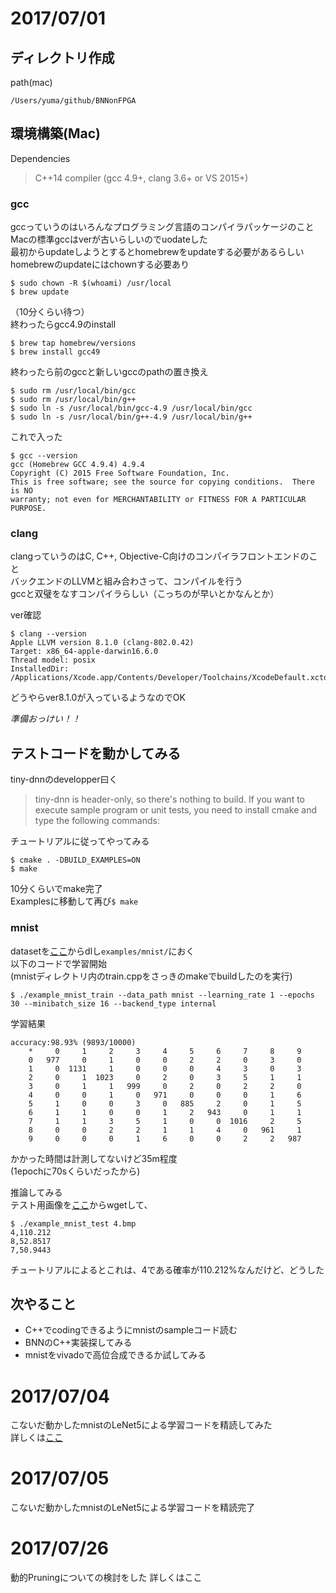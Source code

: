 # 2017/07/01
## ディレクトリ作成
path(mac)
```html:path
/Users/yuma/github/BNNonFPGA
```  
## 環境構築(Mac)  
Dependencies  
>C++14 compiler (gcc 4.9+, clang 3.6+ or VS 2015+)  

### gcc  
gccっていうのはいろんなプログラミング言語のコンパイラパッケージのこと  
Macの標準gccはverが古いらしいのでuodateした  
最初からupdateしようとするとhomebrewをupdateする必要があるらしい  
homebrewのupdateにはchownする必要あり
```
$ sudo chown -R $(whoami) /usr/local
$ brew update
```
（10分くらい待つ）  
終わったらgcc4.9のinstall
```
$ brew tap homebrew/versions
$ brew install gcc49
```
終わったら前のgccと新しいgccのpathの置き換え  
```
$ sudo rm /usr/local/bin/gcc
$ sudo rm /usr/local/bin/g++
$ sudo ln -s /usr/local/bin/gcc-4.9 /usr/local/bin/gcc
$ sudo ln -s /usr/local/bin/g++-4.9 /usr/local/bin/g++
```
これで入った  
```
$ gcc --version
gcc (Homebrew GCC 4.9.4) 4.9.4
Copyright (C) 2015 Free Software Foundation, Inc.
This is free software; see the source for copying conditions.  There is NO
warranty; not even for MERCHANTABILITY or FITNESS FOR A PARTICULAR PURPOSE.
```

### clang  
clangっていうのはC, C++, Objective-C向けのコンパイラフロントエンドのこと  
バックエンドのLLVMと組み合わさって、コンパイルを行う  
gccと双璧をなすコンパイラらしい（こっちのが早いとかなんとか）  

ver確認
```
$ clang --version
Apple LLVM version 8.1.0 (clang-802.0.42)
Target: x86_64-apple-darwin16.6.0
Thread model: posix
InstalledDir: /Applications/Xcode.app/Contents/Developer/Toolchains/XcodeDefault.xctoolchain/usr/bin
```
どうやらver8.1.0が入っているようなのでOK

*準備おっけい！！*

## テストコードを動かしてみる
tiny-dnnのdevelopper曰く
>tiny-dnn is header-only, so there's nothing to build. If you want to execute sample program or unit tests, you need to install cmake and type the following commands:

チュートリアルに従ってやってみる  
```
$ cmake . -DBUILD_EXAMPLES=ON
$ make
```
10分くらいでmake完了  
Examplesに移動して再び`$ make`

### mnist
datasetを[ここ](http://yann.lecun.com/exdb/mnist/)からdlし`examples/mnist/`におく  
以下のコードで学習開始  
(mnistディレクトリ内のtrain.cppをさっきのmakeでbuildしたのを実行)
```
$ ./example_mnist_train --data_path mnist --learning_rate 1 --epochs 30 --minibatch_size 16 --backend_type internal
```
学習結果
```
accuracy:98.93% (9893/10000)
    *     0     1     2     3     4     5     6     7     8     9
    0   977     0     1     0     0     2     2     0     3     0
    1     0  1131     1     0     0     0     4     3     0     3
    2     0     1  1023     0     2     0     3     5     1     1
    3     0     1     1   999     0     2     0     2     2     0
    4     0     0     1     0   971     0     0     0     1     6
    5     1     0     0     3     0   885     2     0     1     5
    6     1     1     0     0     1     2   943     0     1     1
    7     1     1     3     5     1     0     0  1016     2     5
    8     0     0     2     2     1     1     4     0   961     1
    9     0     0     0     1     6     0     0     2     2   987
```
かかった時間は計測してないけど35m程度  
(1epochに70sくらいだったから)  

推論してみる  
テスト用画像を[ここ](https://raw.githubusercontent.com/wiki/tiny-dnn/tiny-dnn/4.bmp)からwgetして、
```
$ ./example_mnist_test 4.bmp
4,110.212
8,52.8517
7,50.9443
```
チュートリアルによるとこれは、4である確率が110.212%なんだけど、どうした  

## 次やること  
* C++でcodingできるようにmnistのsampleコード読む
* BNNのC++実装探してみる
* mnistをvivadoで高位合成できるか試してみる

# 2017/07/04  
こないだ動かしたmnistのLeNet5による学習コードを精読してみた  
詳しくは[ここ](https://github.com/yumfab-eeis/BNNonFPGA/blob/master/udst_train.md)  

# 2017/07/05  
こないだ動かしたmnistのLeNet5による学習コードを精読完了  

# 2017/07/26
動的Pruningについての検討をした
詳しくはここ 

